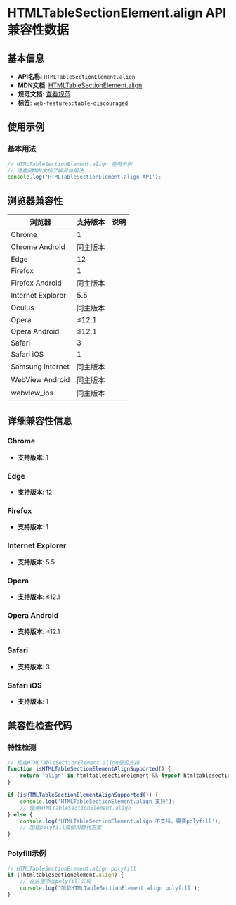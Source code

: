 # HTMLTableSectionElement.align API 兼容性数据

## 基本信息

- **API名称**: `HTMLTableSectionElement.align`
- **MDN文档**: [HTMLTableSectionElement.align](https://developer.mozilla.org/docs/Web/API/HTMLTableSectionElement/align)
- **规范文档**: [查看规范](https://html.spec.whatwg.org/multipage/obsolete.html#dom-tbody-align)
- **标签**: `web-features:table-discouraged`

## 使用示例

### 基本用法

```javascript
// HTMLTableSectionElement.align 使用示例
// 请查阅MDN文档了解具体用法
console.log('HTMLTableSectionElement.align API');
```

## 浏览器兼容性

| 浏览器 | 支持版本 | 说明 |
|--------|----------|------|
| Chrome | 1 |  |
| Chrome Android | 同主版本 |  |
| Edge | 12 |  |
| Firefox | 1 |  |
| Firefox Android | 同主版本 |  |
| Internet Explorer | 5.5 |  |
| Oculus | 同主版本 |  |
| Opera | ≤12.1 |  |
| Opera Android | ≤12.1 |  |
| Safari | 3 |  |
| Safari iOS | 1 |  |
| Samsung Internet | 同主版本 |  |
| WebView Android | 同主版本 |  |
| webview_ios | 同主版本 |  |

## 详细兼容性信息

### Chrome

- **支持版本**: 1

### Edge

- **支持版本**: 12

### Firefox

- **支持版本**: 1

### Internet Explorer

- **支持版本**: 5.5

### Opera

- **支持版本**: ≤12.1

### Opera Android

- **支持版本**: ≤12.1

### Safari

- **支持版本**: 3

### Safari iOS

- **支持版本**: 1

## 兼容性检查代码

### 特性检测

```javascript
// 检查HTMLTableSectionElement.align是否支持
function isHTMLTableSectionElementAlignSupported() {
    return 'align' in htmltablesectionelement && typeof htmltablesectionelement.align === 'function';
}

if (isHTMLTableSectionElementAlignSupported()) {
    console.log('HTMLTableSectionElement.align 支持');
    // 使用HTMLTableSectionElement.align
} else {
    console.log('HTMLTableSectionElement.align 不支持，需要polyfill');
    // 加载polyfill或使用替代方案
}
```

### Polyfill示例

```javascript
// HTMLTableSectionElement.align polyfill
if (!htmltablesectionelement.align) {
    // 在这里添加polyfill实现
    console.log('加载HTMLTableSectionElement.align polyfill');
}
```

